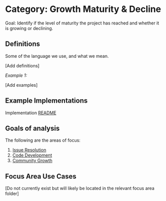 # Category: Growth Maturity & Decline

Goal: Identify if the level of maturity the project has reached and whether it is growing or declining.

## Definitions
Some of the language we use, and what we mean.

[Add definitions]

*Example 1:*

[Add examples]


## Example Implementations

Implementation [README](./example_implementations/README.md)

## Goals of analysis

The following are the areas of focus:

1. [Issue Resolution](./focus_areas/issue_resolution.md)
2. [Code Development](./focus_areas/code_development.md)
3. [Community Growth](./focus_areas/community_growth.md)

## Focus Area Use Cases

[Do not currently exist but will likely be located in the relevant focus area folder]
